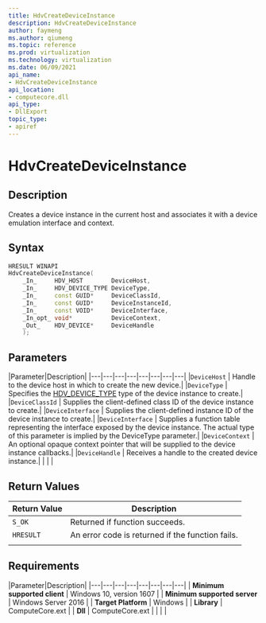 ```yaml
---
title: HdvCreateDeviceInstance
description: HdvCreateDeviceInstance
author: faymeng
ms.author: qiumeng
ms.topic: reference
ms.prod: virtualization
ms.technology: virtualization
ms.date: 06/09/2021
api_name:
- HdvCreateDeviceInstance
api_location:
- computecore.dll
api_type:
- DllExport
topic_type: 
- apiref
---
```

# HdvCreateDeviceInstance

## Description

Creates a device instance in the current host and associates it with a device emulation interface and context.

## Syntax

```C++
HRESULT WINAPI
HdvCreateDeviceInstance(
    _In_     HDV_HOST        DeviceHost,
    _In_     HDV_DEVICE_TYPE DeviceType,
    _In_     const GUID*     DeviceClassId,
    _In_     const GUID*     DeviceInstanceId,
    _In_     const VOID*     DeviceInterface,
    _In_opt_ void*           DeviceContext,
    _Out_    HDV_DEVICE*     DeviceHandle
    );
```

## Parameters

|Parameter|Description|
|---|---|---|---|---|---|---|---|
|`DeviceHost` | Handle to the device host in which to create the new device.|
|`DeviceType` | Specifies the [HDV_DEVICE_TYPE](./HdvDeviceType) type of the device instance to create.|
|`DeviceClassId` | Supplies the client-defined class ID of the device instance to create.|
|`DeviceInterface` | Supplies the client-defined instance ID of the device instance to create.|
|`DeviceInterface` | Supplies a function table representing the interface exposed by the device instance. The actual type of this parameter is implied by the DeviceType parameter.|
|`DeviceContext` | An optional opaque context pointer that will be supplied to the device instance callbacks.|
|`DeviceHandle` | Receives a handle to the created device instance.|
|     |     |

## Return Values

|Return Value     |Description|
|---|---|
|`S_OK` | Returned if function succeeds.|
|`HRESULT` | An error code is returned if the function fails.
|     |     |

## Requirements

|Parameter|Description|
|---|---|---|---|---|---|---|---|
| **Minimum supported client** | Windows 10, version 1607 |
| **Minimum supported server** | Windows Server 2016 |
| **Target Platform** | Windows |
| **Library** | ComputeCore.ext |
| **Dll** | ComputeCore.ext |
|    |    |
